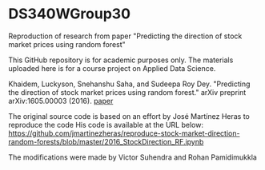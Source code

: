 # DS340WGroup30
Reproduction of research from paper "Predicting the direction of stock market prices using random forest"

This GitHub repository is for academic purposes only. The materials uploaded here is for a course project on Applied Data Science.

Khaidem, Luckyson, Snehanshu Saha, and Sudeepa Roy Dey. "Predicting the direction of stock market prices using random forest." arXiv preprint arXiv:1605.00003 (2016). [paper](https://arxiv.org/abs/1605.00003)

The original source code is based on an effort by José Martínez Heras to reproduce the code
His code is available at the URL below:
https://github.com/jmartinezheras/reproduce-stock-market-direction-random-forests/blob/master/2016_StockDirection_RF.ipynb

The modifications were made by Victor Suhendra and Rohan Pamidimukkla
